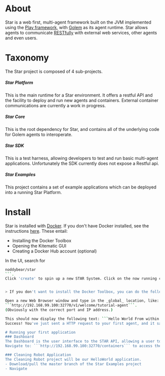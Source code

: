 # About
Star is a web first, multi-agent framework built on the JVM implemented using the [Play framework](playframework.com), with [Golem](http://www.cs.rhbnc.ac.uk/home/kostas/pubs/debs09.pdf) as its agent runtime.
Star allows agents to communicate [RESTfully](https://en.wikipedia.org/wiki/Representational_state_transfer) with external web services, other agents and even users. 
# Taxonomy
The Star project is composed of 4 sub-projects.
##### Star Platform
This is the main runtime for a Star environment. It offers a restful API and the facility to deploy and run new agents and containers. External container communications are currently a work in progress.
##### Star Core
This is the root dependency for Star, and contains all of the underlying code for Golem agents to interoperate. 
##### Star SDK
This is a test harness, allowing developers to test and run basic multi-agent applications. Unfortunately the SDK currently does not expose a Restful api.
##### Star Examples
This project contains a set of example applications which can be deployed into a running Star Platform.

# Install
Star is installed with [Docker](https://www.docker.com/). 
If you don't have Docker installed, see the instructions [here](http://docs.docker.com/mac/started/).
These entail:
- Installing the Docker Toolbox
- Opening the Kitematic GUI
- Creating a Docker Hub account (optional)

In the UI, search for 
```sh
noddybear/star 
```.
Click 'create' to spin up a new STAR System. Click on the now running container on the left side of the UI. To the right of 'IP & PORTS', click the Cog icon. This should present you with 2 ports. One is the _local_ Docker port, namely, the port the STAR System is running on inside the Docker container. To the right of that is the _global_ IP address and port. This is the location that you can use to access STAR.


> If you don't want to install the Docker Toolbox, you can do the following: As Docker containers are only supported on Linux, if you're using a Mac or Windows, install [Boot2Docker](http://boot2docker.io/). Boot2Docker is a lightweight Linux virtual machine which encapsulates a single Docker container.

Open a new Web Browser window and type in the _global_ location, like:
```http://192.168.99.100:32770/v1/welcome/tutorial-agent```.
(Obviously with the correct port and IP address.)

This should now display the following text: ```Hello World From within a dynamic view```.
Success! You've just sent a HTTP request to your first agent, and it says hello.

# Running your first application
### Dashboard
The Dashboard is the user interface to the STAR API, allowing a user to manage their running agents and containers, as well as deploy new ones. 
Navigate to: ```http://192.168.99.100:32770/containers``` to access the Dashboard.

### Cleaning Robot Application
The Cleaning Robot project will be our HelloWorld application.
- Download/pull the master branch of the Star Examples project
- Navigate
